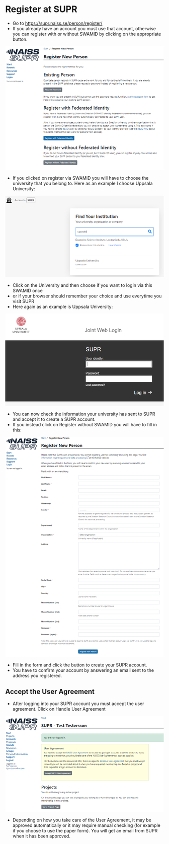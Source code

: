 # Register at SUPR

- Go to <https://supr.naiss.se/person/register/>
- If you already have an account you must use that account, otherwise you can register with or without SWAMID by clicking on the appropriate button.

![register new person](./img/reg_new_person.PNG)

- If you clicked on register via SWAMID you will have to choose the university that you belong to. Here as an example I choose Uppsala University:

![Find institution](./img/find_inst.PNG)

- Click on the University and then choose if you want to login via this SWAMID once
- or if your browser should remember your choice and use everytime you visit SUPR
- Here again as an example is Uppsala University:

![SUPR login](./img/supr_login.PNG)

- You can now check the information your university has sent to SUPR and accept it to create a SUPR account.
- If you instead click on Register without SWAMID you will have to fill in this:

![Registration form](./img/reg_form.PNG)

- Fill in the form and click the button to create your SUPR account.
- You have to confirm your account by answering an email sent to the address you registered.

## Accept the User Agreement

- After logging into your SUPR account you must accept the user agreement. Click on Handle User Agreement

![User agreement](./img/usr_agree.PNG)

- Depending on how you take care of the User Agreement, it may be approved automatically or it may require manual checking (for example if you choose to use the paper form). You will get an email from SUPR when it has been approved.
